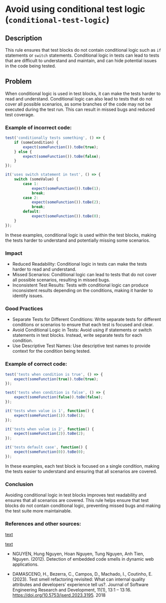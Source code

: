 # Avoid using conditional test logic (`conditional-test-logic`)

## Description

This rule ensures that test blocks do not contain conditional logic such as `if` statements or `switch` statements. Conditional logic in tests can lead to tests that are difficult to understand and maintain, and can hide potential issues in the code being tested.

## Problem

When conditional logic is used in test blocks, it can make the tests harder to read and understand. Conditional logic can also lead to tests that do not cover all possible scenarios, as some branches of the code may not be executed during the test run. This can result in missed bugs and reduced test coverage.

### Example of incorrect code:

```javascript
test('conditionally tests something', () => {
    if (someCondition) {
        expect(someFunction()).toBe(true);
    } else {
        expect(someFunction()).toBe(false);
    }
});

it('uses switch statement in test', () => {
    switch (someValue) {
        case 1:
            expect(someFunction()).toBe(1);
            break;
        case 2:
            expect(someFunction()).toBe(2);
            break;
        default:
            expect(someFunction()).toBe(0);
    }
});
```

In these examples, conditional logic is used within the test blocks, making the tests harder to understand and potentially missing some scenarios.

### Impact

- Reduced Readability: Conditional logic in tests can make the tests harder to read and understand.
- Missed Scenarios: Conditional logic can lead to tests that do not cover all possible scenarios, resulting in missed bugs.
- Inconsistent Test Results: Tests with conditional logic can produce inconsistent results depending on the conditions, making it harder to identify issues.

### Good Practices

- Separate Tests for Different Conditions: Write separate tests for different conditions or scenarios to ensure that each test is focused and clear.
- Avoid Conditional Logic in Tests: Avoid using if statements or switch statements in test blocks. Instead, write separate tests for each condition.
- Use Descriptive Test Names: Use descriptive test names to provide context for the condition being tested.

### Example of correct code:

```javascript
test('tests when condition is true', () => {
    expect(someFunction(true)).toBe(true);
});

test('tests when condition is false', () => {
    expect(someFunction(false)).toBe(false);
});

it('tests when value is 1', function() {
    expect(someFunction(1)).toBe(1);
});

it('tests when value is 2', function() {
    expect(someFunction(2)).toBe(2);
});

it('tests default case', function() {
    expect(someFunction(0)).toBe(0);
});
```

In these examples, each test block is focused on a single condition, making the tests easier to understand and ensuring that all scenarios are covered.

### Conclusion

Avoiding conditional logic in test blocks improves test readability and ensures that all scenarios are covered. This rule helps ensure that test blocks do not contain conditional logic, preventing missed bugs and making the test suite more maintainable.

### References and other sources: 

[text](https://testsmells.org/pages/testsmells.html#ConditionalTestLogic)

[text](https://test-smell-catalog.readthedocs.io/en/latest/Test%20semantic-logic/Other%20test%20logic%20related/Conditional%20Test%20Logic.html)

- NGUYEN, Hung Nguyen, Hoan Nguyen, Tung Nguyen, Anh Tien, Nguyen. (2012).
Detection of embedded code smells in dynamic web applications.

- DAMASCENO, H., Bezerra, C., Campos, D., Machado, I., Coutinho, E. (2023).
Test smell refactoring revisited: What can internal quality attributes and developers’
experience tell us?. Journal of Software Engineering Research and Development, 11(1),
13:1 – 13:16. https://doi.org/10.5753/jserd.2023.3195. 2018
